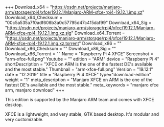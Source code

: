 +++
Download_x64 = "https://osdn.net/projects/manjaro-arm/storage/rpi4/xfce/19.12.1/Manjaro-ARM-xfce-rpi4-19.12.1.img.xz"
Download_x64_Checksum = "00c5a535a7f0adf606b3a0c57795d47c415daf99"
Download_x64_Sig = "https://osdn.net/projects/manjaro-arm/storage/rpi4/xfce/19.12.1/Manjaro-ARM-xfce-rpi4-19.12.1.img.xz.sig"
Download_x64_Torrent = "https://osdn.net/projects/manjaro-arm/storage/rpi4/xfce/19.12.1/Manjaro-ARM-xfce-rpi4-19.12.1.img.xz.torrent"
Download_x86 = ""
Download_x86_Checksum = ""
Download_x86_Sig = ""
Download_x86_Torrent = ""
Name = "Raspberry Pi 4 XFCE"
Screenshot = "arm-xfce-full.png"
Youtube = ""
edition = "ARM"
device = "Raspberry Pi 4"
shortDescription = "XFCE on ARM is the one of the fastest DE's available and the most stable."
Thumbnail = "arm-xfce-full.png"
Version = "19.12.1"
date = "12.2019"
title = "Raspberry Pi 4 XFCE"
type="download-edition"
weight = "1"
meta_description = "Manjaro XFCE on ARM is the one of the fastest DE's available and the most stable."
meta_keywords = "manjaro xfce arm, manjaro download"
+++

This edition is supported by the Manjaro ARM team and comes with XFCE desktop.

XFCE is a lightweight, and very stable, GTK based desktop. It's modular and very customizable.

